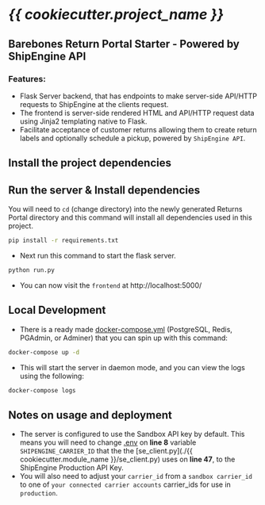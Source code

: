 # _{{ cookiecutter.project_name }}_

## Barebones Return Portal Starter - Powered by ShipEngine API

### Features:
- Flask Server backend, that has endpoints to make server-side API/HTTP requests to ShipEngine at the clients request.
- The frontend is server-side rendered HTML and API/HTTP request data using Jinja2 templating native to Flask.
- Facilitate acceptance of customer returns allowing them to create return labels and optionally schedule a pickup, powered by `ShipEngine API`.

## Install the project dependencies


## Run the server & Install dependencies
You will need to `cd` (change directory) into the newly generated Returns Portal directory and this command will install all dependencies used in this project.
```bash
pip install -r requirements.txt
```
- Next run this command to start the flask server.
```bash
python run.py
```
- You can now visit the `frontend` at http://localhost:5000/

## Local Development
- There is a ready made [docker-compose.yml](./docker-compose.yml "Docker Compose File") (PostgreSQL, Redis, PGAdmin, or Adminer) that you can spin up with this command:
```bash
docker-compose up -d
```
- This will start the server in daemon mode, and you can view the logs using the following:
```bash
docker-compose logs
```

## Notes on usage and deployment
- The server is configured to use the Sandbox API key by default. This means you will need to change [.env](./.env) on **line 8** variable `SHIPENGINE_CARRIER_ID` that the the [se_client.py](./{{ cookiecutter.module_name }}/se_client.py) uses on **line 47**, to the ShipEngine Production API Key. 
- You will also need to adjust your `carrier_id` from a `sandbox carrier_id` to one of `your connected carrier accounts` carrier_ids for use in `production`.